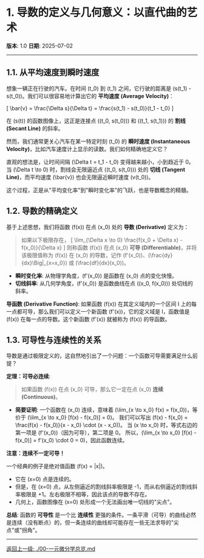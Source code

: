 # 1. 导数的定义与几何意义：以直代曲的艺术

**版本**: 1.0
**日期**: 2025-07-02

---

## 1.1. 从平均速度到瞬时速度

想象一辆正在行驶的汽车。在时间 \(t_0\) 到 \(t_1\) 之间，它行驶的距离是 \(s(t_1) - s(t_0)\)。我们可以很容易地计算出它的 **平均速度 (Average Velocity)**：

\[ \bar{v} = \frac{\Delta s}{\Delta t} = \frac{s(t_1) - s(t_0)}{t_1 - t_0} \]

在 \(s(t)\) 的函数图像上，这正是连接点 \((t_0, s(t_0))\) 和 \((t_1, s(t_1))\) 的 **割线 (Secant Line)** 的斜率。

然而，我们通常更关心汽车在某一特定时刻 \(t_0\) 的 **瞬时速度 (Instantaneous Velocity)**，比如汽车速度计上显示的读数。我们如何精确地定义它？

直观的想法是，让时间间隔 \(\Delta t = t_1 - t_0\) 变得越来越小，小到趋近于 0。当 \(\Delta t \to 0\) 时，割线会无限逼近点 \((t_0, s(t_0))\) 处的 **切线 (Tangent Line)**，而平均速度 \(\bar{v}\) 也会无限逼近瞬时速度 \(v(t_0)\)。

这个过程，正是从"平均变化率"到"瞬时变化率"的飞跃，也是导数概念的精髓。

## 1.2. 导数的精确定义

基于上述思想，我们将函数 \(f(x)\) 在点 \(x_0\) 处的 **导数 (Derivative)** 定义为：

> 如果以下极限存在，
> \[ \lim_{\Delta x \to 0} \frac{f(x_0 + \Delta x) - f(x_0)}{\Delta x} \]
> 则称函数 \(f(x)\) 在点 \(x_0\) **可导 (Differentiable)**，并将该极限值称为 \(f(x)\) 在 \(x_0\) 的导数，记作 \(f'(x_0)\)、\(\frac{dy}{dx}\Big|_{x=x_0}\) 或 \(\frac{df}{dx}(x_0)\)。

* **瞬时变化率**: 从物理学角度，\(f'(x_0)\) 是函数在 \(x_0\) 点的变化快慢。
* **切线斜率**: 从几何学角度，\(f'(x_0)\) 是函数曲线在点 \((x_0, f(x_0))\) 处切线的斜率。

**导函数 (Derivative Function)**: 如果函数 \(f(x)\) 在其定义域内的一个区间 I 上的每一点都可导，那么我们可以定义一个新函数 \(f'(x)\)，它的定义域是 I，函数值是 \(f(x)\) 在每一点的导数。这个新函数 \(f'(x)\) 就被称为 \(f(x)\) 的导函数。

## 1.3. 可导性与连续性的关系

导数是通过极限定义的，这自然地引出了一个问题：一个函数可导需要满足什么前提？

**定理：可导必连续**:

> 如果函数 \(f(x)\) 在点 \(x_0\) 可导，那么它一定在点 \(x_0\) **连续 (Continuous)**。

* **简要证明**:
    一个函数在 \(x_0\) 连续，意味着 \(\lim_{x \to x_0} f(x) = f(x_0)\)，等价于 \(\lim_{x \to x_0} [f(x) - f(x_0)] = 0\)。
    我们可以写出 \(f(x) - f(x_0) = \frac{f(x) - f(x_0)}{x - x_0} \cdot (x - x_0)\)。
    当 \(x \to x_0\) 时，等式右边的第一项是 \(f'(x_0)\)（因为可导），第二项是 0。
    所以，\(\lim_{x \to x_0} [f(x) - f(x_0)] = f'(x_0) \cdot 0 = 0\)，因此函数连续。

**注意：连续不一定可导！**

一个经典的例子是绝对值函数 \(f(x) = |x|\)。

* 它在 \(x=0\) 点是连续的。
* 但是，在 \(x=0\) 点，从左侧逼近的割线斜率极限是 -1，而从右侧逼近的割线斜率极限是 +1。左右极限不相等，因此该点的导数不存在。
* 几何上，函数图像在 \(x=0\) 处形成一个无法画出唯一切线的"尖点"。

**总结**: 函数的 **可导性** 是一个比 **连续性** 更强的条件。一条平滑（可导）的曲线必然是连续（没有断点）的，但一条连续的曲线却可能存在一些无法求导的"尖点"或"拐角"。

---
[返回上一级: ./00-一元微分学总览.md](./00-一元微分学总览.md)
